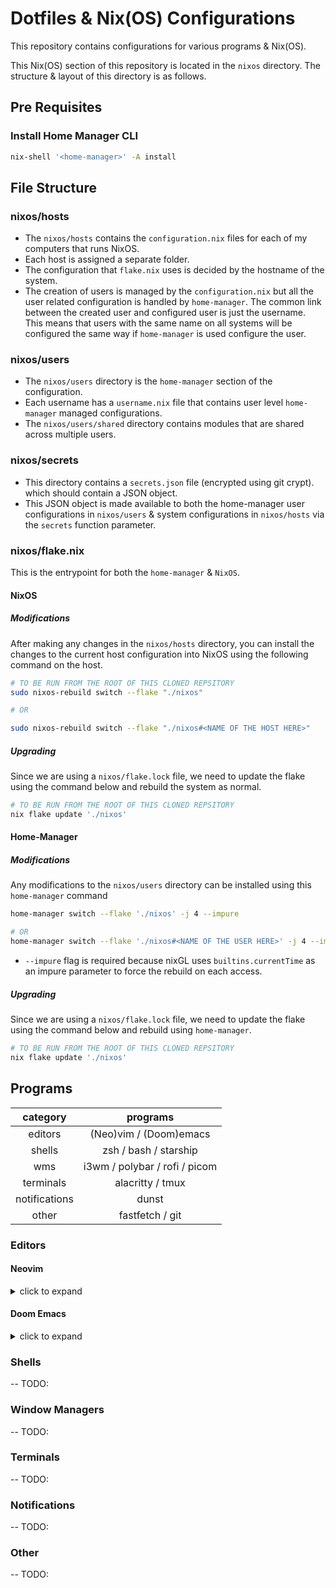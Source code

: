 # Dotfiles & Nix(OS) Configurations

This repository contains configurations for various programs & Nix(OS).

This Nix(OS) section of this repository is located in the `nixos` directory. The structure & layout of this directory is as follows.

## Pre Requisites

### Install Home Manager CLI
```bash
nix-shell '<home-manager>' -A install
```

## File Structure

### nixos/hosts

- The `nixos/hosts` contains the `configuration.nix` files for each of my computers that runs NixOS. 
- Each host is assigned a separate folder. 
- The configuration that `flake.nix` uses is decided by the hostname of the system.
- The creation of users is managed by the `configuration.nix` but all the user related configuration is handled by `home-manager`. The common link between the created user and configured user is just the username. This means that users with the same name on all systems will be configured the same way if `home-manager` is used configure the user.

### nixos/users
- The `nixos/users` directory is the `home-manager` section of the configuration.
- Each username has a `username.nix` file that contains user level `home-manager` managed configurations.
- The `nixos/users/shared` directory contains modules that are shared across multiple users.

### nixos/secrets

- This directory contains a `secrets.json` file (encrypted using git crypt). which should contain a JSON object.
- This JSON object is made available to both the home-manager user configurations in `nixos/users` & system configurations in `nixos/hosts` via the `secrets` function parameter.

### nixos/flake.nix

This is the entrypoint for both the `home-manager` & `NixOS`. 

#### NixOS

##### Modifications

After making any changes in the `nixos/hosts` directory, you can install the changes to the current host configuration into NixOS using the following command on the host.

```bash
# TO BE RUN FROM THE ROOT OF THIS CLONED REPSITORY
sudo nixos-rebuild switch --flake "./nixos"

# OR 

sudo nixos-rebuild switch --flake "./nixos#<NAME OF THE HOST HERE>"
```

##### Upgrading 

Since we are using a `nixos/flake.lock` file, we need to update the flake using the command below and rebuild the system as normal.

```bash
# TO BE RUN FROM THE ROOT OF THIS CLONED REPSITORY
nix flake update './nixos'
```

#### Home-Manager

##### Modifications

Any modifications to the `nixos/users` directory can be installed using this `home-manager` command

```bash
home-manager switch --flake './nixos' -j 4 --impure

# OR 
home-manager switch --flake './nixos#<NAME OF THE USER HERE>' -j 4 --impure
```

* `--impure` flag is required because nixGL uses `builtins.currentTime` as an impure parameter to force the rebuild on each access.

##### Upgrading

Since we are using a `nixos/flake.lock` file, we need to update the flake using the command below and rebuild using `home-manager`.

```bash
# TO BE RUN FROM THE ROOT OF THIS CLONED REPSITORY
nix flake update './nixos'
```

## Programs
category | programs
:-------:|:--------:
editors | (Neo)vim / (Doom)emacs
shells  | zsh / bash / starship
wms     | i3wm / polybar / rofi / picom
terminals | alacritty / tmux
notifications | dunst
other | fastfetch / git

### Editors

#### Neovim
<details>
    <summary>click to expand</summary>
    Since, neovim is handled by `home-manager` entirely, no additional steps are required to setup neovim
</details>

#### Doom Emacs
<details>
    <summary>click to expand</summary>
    doom emacs configuration files are installed by `home-manager` but installed doom emacs itself needs to be handled manually according to the instructions in <a href="https://github.com/doomemacs/doomemacs?tab=readme-ov-file#install">doomemacs repository</a>
</details>

### Shells
-- TODO: 

### Window Managers
-- TODO: 

### Terminals
-- TODO: 

### Notifications
-- TODO: 

### Other
-- TODO: 


